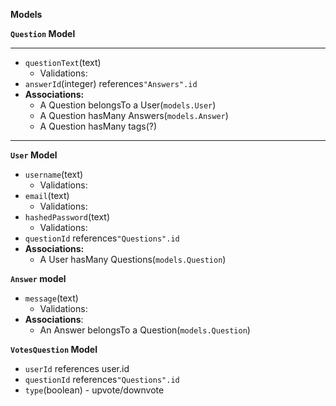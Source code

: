 **Models**

**`Question` Model**

_________

- `questionText`(text)
  - Validations:
- `answerId`(integer) references`"Answers".id`
- **Associations:**
  - A Question belongsTo a User(`models.User`)
  - A Question hasMany Answers(`models.Answer`)
  - A Question hasMany tags(?)

________

**`User` Model**


- `username`(text)
  - Validations:
- `email`(text)
  - Validations:
- `hashedPassword`(text)
  - Validations:
- `questionId` references`"Questions".id`
- **Associations:**
  - A User hasMany Questions(`models.Question`)

**`Answer` model**

- `message`(text)
  - Validations:
- **Associations**:
  - An Answer belongsTo a Question(`models.Question`)

**`VotesQuestion` Model**

- `userId` references user.id
- `questionId` references`"Questions".id`
- `type`(boolean) - upvote/downvote
